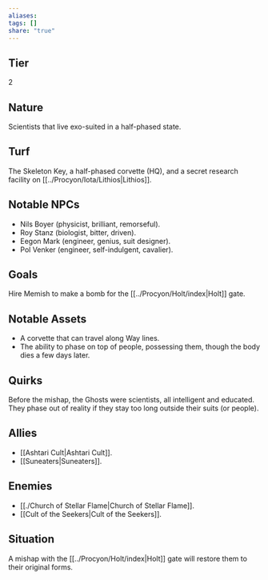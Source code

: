 ```yaml
---
aliases: 
tags: []
share: "true"
---
```

## Tier

2

## Nature

Scientists that live exo-suited in a half-phased state.

## Turf

The Skeleton Key, a half-phased corvette (HQ), and a secret research facility on [[../Procyon/Iota/Lithios|Lithios]].

## Notable NPCs

- Nils Boyer (physicist, brilliant, remorseful).
- Roy Stanz (biologist, bitter, driven).
- Eegon Mark (engineer, genius, suit designer).
- Pol Venker (engineer, self-indulgent, cavalier).


## Goals

Hire Memish to make a bomb for the [[../Procyon/Holt/index|Holt]] gate.

## Notable Assets

- A corvette that can travel along Way lines.
- The ability to phase on top of people, possessing them, though the body dies a few days later.


## Quirks

Before the mishap, the Ghosts were scientists, all intelligent and educated. They phase out of reality if they stay too long outside their suits (or people).

## Allies

- [[Ashtari Cult|Ashtari Cult]].
- [[Suneaters|Suneaters]].


## Enemies

- [[./Church of Stellar Flame|Church of Stellar Flame]].
- [[Cult of the Seekers|Cult of the Seekers]].


## Situation

A mishap with the [[../Procyon/Holt/index|Holt]] gate will restore them to their original forms.
